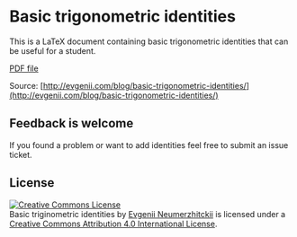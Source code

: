 # Basic trigonometric identities

This is a LaTeX document containing basic trigonometric identities that can be useful for a student.

[PDF file](http://evgenii.com/files/2016/05/trigonometric_identities.pdf)

Source: [http://evgenii.com/blog/basic-trigonometric-identities/](http://evgenii.com/blog/basic-trigonometric-identities/)

## Feedback is welcome

If you found a problem or want to add identities feel free to submit an issue ticket.

## License

<a rel="license" href="http://creativecommons.org/licenses/by/4.0/"><img alt="Creative Commons License" style="border-width:0" src="https://i.creativecommons.org/l/by/4.0/88x31.png" /></a><br /><span xmlns:dct="http://purl.org/dc/terms/" property="dct:title">Basic triginometric identities</span> by <a xmlns:cc="http://creativecommons.org/ns#" href="http://evgenii.com/blog/basic-trigonometric-identities" property="cc:attributionName" rel="cc:attributionURL">Evgenii Neumerzhitckii</a> is licensed under a <a rel="license" href="http://creativecommons.org/licenses/by/4.0/">Creative Commons Attribution 4.0 International License</a>.
